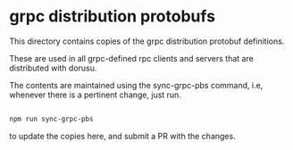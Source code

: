 # grpc distribution protobufs

This directory contains copies of the grpc distribution protobuf definitions.

These are used in all grpc-defined rpc clients and servers that are distributed with dorusu.

The contents are maintained using the sync-grpc-pbs command, i.e, whenever there is a pertinent change, just run.


```bash

npm run sync-grpc-pbs

```

to update the copies here, and submit a PR with the changes.
